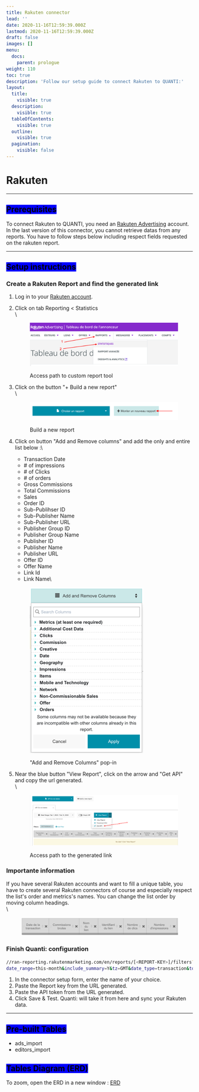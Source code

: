 ```yaml
---
title: Rakuten connector
lead: ''
date: 2020-11-16T12:59:39.000Z
lastmod: 2020-11-16T12:59:39.000Z
draft: false
images: []
menu:
  docs:
    parent: prologue
weight: 110
toc: true
description: 'Follow our setup guide to connect Rakuten to QUANTI:'
layout:
  title:
    visible: true
  description:
    visible: true
  tableOfContents:
    visible: true
  outline:
    visible: true
  pagination:
    visible: false
---
```


# Rakuten

***

## <mark style="background-color:blue;">Prerequisites</mark>

To connect Rakuten to QUANTI, you need an [Rakuten Advertising](https://rakutenadvertising.com/fr-fr/) account. In the last version of this connector, you cannot retrieve datas from any reports. You have to follow steps below including respect fields requested on the rakuten report.

***

## <mark style="background-color:blue;">Setup instructions</mark>

### Create a Rakuten Report and find the generated link

1. Log in to your [Rakuten account](https://auth.rakutenmarketing.com/auth/realms/rakuten-advertising/protocol/openid-connect/auth?client\_id=security-admin-console\&redirect\_uri=https%3A%2F%2Fauth.rakutenmarketing.com%2Fauth%2Fadmin%2Frakuten-advertising%2Fconsole%2F\&state=0bfc7308-d6d6-411a-a3a2-c858f86852ac\&response\_mode=fragment\&response\_type=code\&scope=openid\&nonce=37498c3d-5f4c-4dbd-826f-da13d0cb7827\&code\_challenge=isEfEnMMx8QHWhWZptlAkdHIxfB3UrcJcjFMuWFf07o\&code\_challenge\_method=S256).
2.  Click on tab Reporting < Statistics\
    \


    <figure><img src="../../content/en/docs/prologue/rakuten/rakuten1.png" alt="Access path to custom report tool"><figcaption><p>Access path to custom report tool</p></figcaption></figure>


3.  Click on the button "+ Build a new report"\
    \


    <figure><img src="../../content/en/docs/prologue/rakuten/rakuten2.png" alt="Build a new report" width="563"><figcaption><p>Build a new report</p></figcaption></figure>


4.  Click on button "Add and Remove columns" and add the only and entire list below :\


    * Transaction Date
    * \# of impressions
    * \# of Clicks
    * \# of orders
    * Gross Commissions
    * Total Commissions
    * Sales
    * Order ID
    * Sub-Publihser ID
    * Sub-Publisher Name
    * Sub-Publisher URL
    * Publisher Group ID
    * Publisher Group Name
    * Publisher ID
    * Publisher Name
    * Publisher URL
    * Offer ID
    * Offer Name
    * Link Id
    * Link Name\


    <figure><img src="../../content/en/docs/prologue/rakuten/rakuten3.png" alt="&#x22;Add and Remove Columns&#x22; pop-in" width="306"><figcaption><p>"Add and Remove Columns" pop-in</p></figcaption></figure>


5.  Near the blue button "View Report", click on the arrow and "Get API" and copy the url generated.\
    \


    <figure><img src="../../content/en/docs/prologue/rakuten/rakuten4.png" alt="Access path to the generated link"><figcaption><p>Access path to the generated link</p></figcaption></figure>



### Importante information

If you have several Rakuten accounts and want to fill a unique table, you have to create several Rakuten connectors of course and especially respect the list's order and metrics's names. You can change the list order by moving column headings.\
\


<figure><img src="../../content/en/docs/prologue/rakuten/rakuten5.png" alt="" width="563"><figcaption></figcaption></figure>

### Finish Quanti: configuration

```bash
//ran-reporting.rakutenmarketing.com/en/reports/[<REPORT-KEY>]/filters?
date_range=this-month&include_summary=Y&tz=GMT&date_type=transaction&token=[<API-TOKEN>]
```

1. In the connector setup form, enter the name of your choice.
2. Paste the Report key from the URL generated.
3. Paste the API token from the URL generated.
4. Click Save & Test. Quanti: will take it from here and sync your Rakuten data.

***

## <mark style="background-color:blue;">Pre-built Tables</mark>

* ads\_import
* editors\_import

## <mark style="background-color:blue;">Tables Diagram (ERD)</mark>

To zoom, open the ERD in a new window : [ERD](https://dbdiagram.io/e/65c21107ac844320ae8d4a3a/65ce1bf4ac844320ae394e5d)
